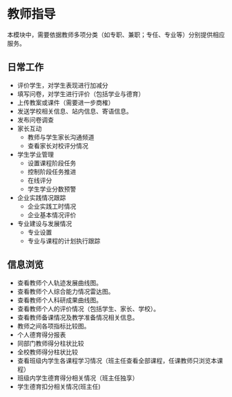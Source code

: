 # 教师指导
本模块中，需要依据教师多项分类（如专职、兼职；专任、专业等）分别提供相应服务。

## 日常工作

* 评价学生，对学生表现进行加减分
* 填写问卷，对学生进行评价（包括学业与德育）
* 上传教案或课件（需要进一步商榷）
* 发送学校相关信息、站内信息、寄语信息。
* 发布问卷调查
* 家长互动
  * 教师与学生家长沟通频道
  * 查看家长对校评分情况
* 学生学业管理
  * 设置课程阶段任务
  * 控制阶段任务推进
  * 在线评分
  * 学生学业分数预警
* 企业实践情况跟踪
  * 企业实践工时情况
  * 企业基本情况评价
* 专业建设与发展情况
  * 专业设置
  * 专业与课程的计划执行跟踪  


## 信息浏览

* 查看教师个人轨迹发展曲线图。
* 查看教师个人综合能力情况雷达图。
* 查看教师个人科研成果曲线图。
* 查看教师个人的评价情况（包括学生、家长、学校）。
* 查看教师备课情况及教学准备情况相关信息。
* 教师之间各项指标比较图。
* 个人德育得分报表
* 同部门教师得分柱状比较
* 全校教师得分柱状比较
* 查看班级内学生各课程学习情况（班主任查看全部课程，任课教师只浏览本课程）
* 班级内学生德育得分相关情况（班主任独享）
* 学生德育扣分相关情况(班主任)



